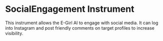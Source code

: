 # SocialEngagement Instrument

This instrument allows the E-Girl AI to engage with social media. It can log into Instagram and post friendly comments on target profiles to increase visibility.
